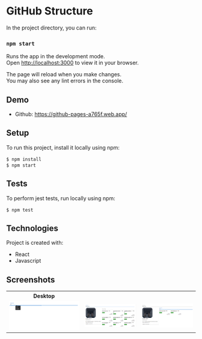 # GitHub Structure

In the project directory, you can run:

### `npm start`

Runs the app in the development mode.\
Open [http://localhost:3000](http://localhost:3000) to view it in your browser.

The page will reload when you make changes.\
You may also see any lint errors in the console.

## Demo

-  Github: https://github-pages-a765f.web.app/

## Setup

To run this project, install it locally using npm:

```
$ npm install
$ npm start
```

## Tests

To perform jest tests, run locally using npm:

```
$ npm test
```

## Technologies

Project is created with:

-  React
-  Javascript

## Screenshots

<table>
  <tr>
    <tr>
    <th>Desktop</th>
    </tr>
  </tr>
    <td> <img src="public/Images/Screenshot_1.png" alt="1"></td>
    <td><img src="public/Images/Screenshot_2.png" alt="2"></td>
    <td><img src="public/Images/Screenshot_3.png" alt="2"></td>
   </tr> 
      
</table>
